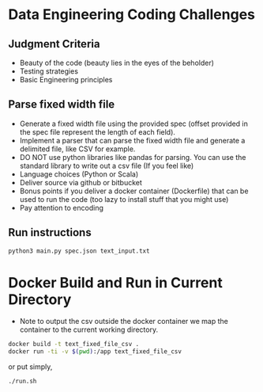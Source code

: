# Data Engineering Coding Challenges


## Judgment Criteria
- Beauty of the code (beauty lies in the eyes of the beholder)
- Testing strategies
- Basic Engineering principles

## Parse fixed width file
- Generate a fixed width file using the provided spec (offset provided in the spec file represent the length of each field).
- Implement a parser that can parse the fixed width file and generate a delimited file, like CSV for example.
- DO NOT use python libraries like pandas for parsing. You can use the standard library to write out a csv file (If you feel like)
- Language choices (Python or Scala)
- Deliver source via github or bitbucket
- Bonus points if you deliver a docker container (Dockerfile) that can be used to run the code (too lazy to install stuff that you might use)
- Pay attention to encoding

## Run instructions
``` bash
python3 main.py spec.json text_input.txt
```

# Docker Build and Run in Current Directory
* Note to output the csv outside the docker container we map the container to the current working directory.
``` bash
docker build -t text_fixed_file_csv .
docker run -ti -v $(pwd):/app text_fixed_file_csv
```
or put simply,
```bash
./run.sh
```